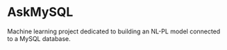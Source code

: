 # AskMySQL
Machine learning project dedicated to building an NL-PL model connected to a MySQL database.
